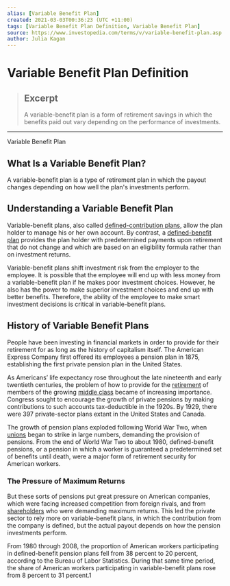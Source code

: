 ```yaml
---
alias: [Variable Benefit Plan]
created: 2021-03-03T00:36:23 (UTC +11:00)
tags: [Variable Benefit Plan Definition, Variable Benefit Plan]
source: https://www.investopedia.com/terms/v/variable-benefit-plan.asp
author: Julia Kagan
---
```


# Variable Benefit Plan Definition

> ## Excerpt
> A variable-benefit plan is a form of retirement savings in which the benefits paid out vary depending on the performance of investments.

---

Variable Benefit Plan
## What Is a Variable Benefit Plan?

A variable-benefit plan is a type of retirement plan in which the payout changes depending on how well the plan's investments perform.

## Understanding a Variable Benefit Plan

Variable-benefit plans, also called [defined-contribution plans](https://www.investopedia.com/terms/d/definedcontributionplan.asp), allow the plan holder to manage his or her own account. By contrast, a [defined-benefit plan](https://www.investopedia.com/terms/d/definedbenefitpensionplan.asp) provides the plan holder with predetermined payments upon retirement that do not change and which are based on an eligibility formula rather than on investment returns.

Variable-benefit plans shift investment risk from the employer to the employee. It is possible that the employee will end up with less money from a variable-benefit plan if he makes poor investment choices. However, he also has the power to make superior investment choices and end up with better benefits. Therefore, the ability of the employee to make smart investment decisions is critical in variable-benefit plans.

## History of Variable Benefit Plans

People have been investing in financial markets in order to provide for their retirement for as long as the history of capitalism itself. The American Express Company first offered its employees a pension plan in 1875, establishing the first private pension plan in the United States.

As Americans’ life expectancy rose throughout the late nineteenth and early twentieth centuries, the problem of how to provide for the [retirement](https://www.investopedia.com/terms/r/retirement.asp) of members of the growing [middle class](https://www.investopedia.com/terms/u/upper-class.asp) became of increasing importance. Congress sought to encourage the growth of private pensions by making contributions to such accounts tax-deductible in the 1920s. By 1929, there were 397 private-sector plans extant in the United States and Canada.

The growth of pension plans exploded following World War Two, when [unions](https://www.investopedia.com/terms/l/labor-union.asp) began to strike in large numbers, demanding the provision of pensions. From the end of World War Two to about 1980, defined-benefit pensions, or a pension in which a worker is guaranteed a predetermined set of benefits until death, were a major form of retirement security for American workers.

### The Pressure of Maximum Returns

But these sorts of pensions put great pressure on American companies, which were facing increased competition from foreign rivals, and from [shareholders](https://www.investopedia.com/terms/s/shareholder.asp) who were demanding maximum returns. This led the private sector to rely more on variable-benefit plans, in which the contribution from the company is defined, but the actual payout depends on how the pension investments perform.

From 1980 through 2008, the proportion of American workers participating in defined-benefit pension plans fell from 38 percent to 20 percent, according to the Bureau of Labor Statistics. During that same time period, the share of American workers participating in variable-benefit plans rose from 8 percent to 31 percent.1

